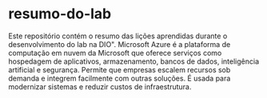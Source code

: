 # resumo-do-lab
Este repositório contém o resumo das lições aprendidas durante o desenvolvimento do lab na DIO".
Microsoft Azure é a plataforma de computação em nuvem da Microsoft que oferece serviços como hospedagem de aplicativos, armazenamento, bancos de dados, inteligência artificial e segurança. Permite que empresas escalem recursos sob demanda e integrem facilmente com outras soluções. É usada para modernizar sistemas e reduzir custos de infraestrutura.
